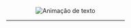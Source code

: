 <div align="center">
<img alt="Animação de texto" src="https://readme-typing-svg.demolab.com/?lines=Olá,%20meu%20nome%20é%20Emily!%20☺️;Dev%20Full%20Stack%20/%20Web%20Júnior💻;Bem-Vindo%20ao%20meu%20perfil!%20😉&font=Noto%20Sans&center=true&width=600&height=45&color=FFFFFF&vCenter=true&pause=1000&size=30">
  <hr width="55%">

</div>
